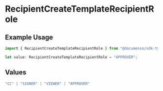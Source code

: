 # RecipientCreateTemplateRecipientRole

## Example Usage

```typescript
import { RecipientCreateTemplateRecipientRole } from "@documenso/sdk-typescript/models/operations";

let value: RecipientCreateTemplateRecipientRole = "APPROVER";
```

## Values

```typescript
"CC" | "SIGNER" | "VIEWER" | "APPROVER"
```
